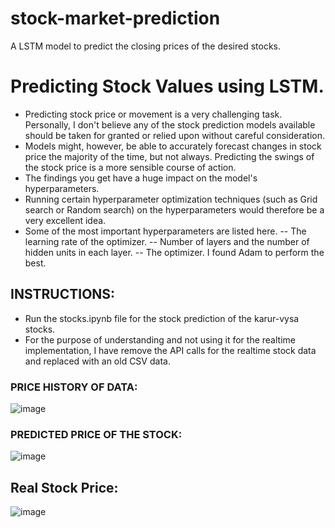 # stock-market-prediction
A LSTM model to predict the closing prices of the desired stocks. 




# Predicting Stock Values using LSTM.
- Predicting stock price or movement is a very challenging task. Personally, I don't believe any of the stock prediction models available should be taken for granted or relied upon without careful consideration. 
- Models might, however, be able to accurately forecast changes in stock price the majority of the time, but not always.
Predicting the swings of the stock price is a more sensible course of action. 
- The findings you get have a huge impact on the model's hyperparameters. 
- Running certain hyperparameter optimization techniques (such as Grid search or Random search) on the hyperparameters would therefore be a very excellent idea. 
- Some of the most important hyperparameters are listed here.
-- The learning rate of the optimizer.
-- Number of layers and the number of hidden units in each layer.
-- The optimizer. I found Adam to perform the best.


## INSTRUCTIONS:

- Run the stocks.ipynb file for the stock prediction of the karur-vysa stocks.
- For the purpose of understanding and not using it for the realtime implementation, I have remove the API calls for the realtime stock data and replaced with an old CSV data.


### PRICE HISTORY OF DATA:
![image](https://user-images.githubusercontent.com/51052614/212008204-7e7177f8-34de-4cc2-9aef-b0ca8ffac03b.png)

### PREDICTED PRICE OF THE STOCK:
![image](https://user-images.githubusercontent.com/51052614/212008419-ea50f1f8-8e4c-45ec-872a-e3bc97f5c790.png)


## Real Stock Price:
![image](https://user-images.githubusercontent.com/51052614/212008504-5f37aa8a-7b44-4aab-847d-46816d4427b1.png)

